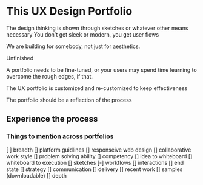 # This UX Design Portfolio

The design thinking is shown through sketches or whatever other means necessary You don't get sleek or modern, you get user flows

We are building for somebody, not just for aesthetics.

Unfinished

A portfolio needs to be fine-tuned, or your users may spend time learning to overcome the rough edges, if that.

The UX portfolio is customized and re-customized to keep effectiveness

The portfolio should be a reflection of the process

## Experience the process
### Things to mention across portfolios
[ ] breadth
[] platform guidlines
[] responseive web design
[] collaborative work style
[] problem solving ability
[] competency
[] idea to whiteboard
[] whiteboard to execution
[] sketches
[-] workflows
[] interactions
[] end state
[] strategy
[] communication
[] delivery
[] recent work
[] samples (downloadable)
[] depth